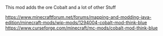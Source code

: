 This mod adds the ore Cobalt and a lot of other Stuff

https://www.minecraftforum.net/forums/mapping-and-modding-java-edition/minecraft-mods/wip-mods/1294004-cobalt-mod-think-blue
https://www.curseforge.com/minecraft/mc-mods/cobalt-mod-think-blue
